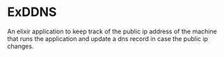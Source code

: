 # ExDDNS

An elixir application to keep track of the public ip address of the machine that runs
the application and update a dns record in case the public ip changes.
